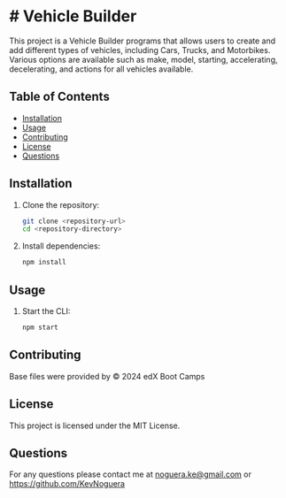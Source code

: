 # # Vehicle Builder

This project is a Vehicle Builder programs that allows users to create and add different types of vehicles, including Cars, Trucks, and Motorbikes. Various options are available such as make, model, starting, accelerating, decelerating, and actions for all vehicles available. 

## Table of Contents

- [Installation](#installation)
- [Usage](#usage)
- [Contributing](#contributing)
- [License](#license)
- [Questions](#questions)


## Installation

1. Clone the repository:
    ```sh
    git clone <repository-url>
    cd <repository-directory>
    ```

2. Install dependencies:
    ```sh
    npm install
    ```

## Usage

1. Start the CLI:
    ```sh
    npm start
    ```

## Contributing

Base files were provided by © 2024 edX Boot Camps

## License

This project is licensed under the MIT License.

## Questions

For any questions please contact me at noguera.ke@gmail.com or https://github.com/KevNoguera